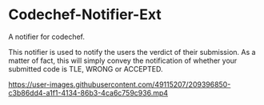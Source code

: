 # Codechef-Notifier-Ext
A notifier for codechef. 

This notifier is used to notify the users the verdict of their submission. As a matter of fact, this will simply convey the notification
of whether your submitted code is TLE, WRONG or ACCEPTED. 





https://user-images.githubusercontent.com/49115207/209396850-c3b86dd4-a1f1-4134-86b3-4ca6c759c936.mp4

